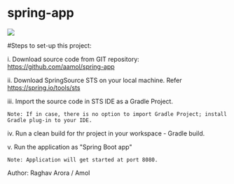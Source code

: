 # spring-app
<a href='https://travis-ci.org/aamol/spring-app'><img src='https://secure.travis-ci.org/aamol/spring-app.png?branch=master'></a>


#Steps to set-up this project:

i. Download source code from GIT repository: https://github.com/aamol/spring-app

ii. Download SpringSource STS on your local machine. Refer https://spring.io/tools/sts

iii. Import the source code in STS IDE as a Gradle Project.

	Note: If in case, there is no option to import Gradle Project; install Gradle plug-in to your IDE.

iv. Run a clean build for thr project in your workspace - Gradle build.

v. Run the application as "Spring Boot app"

	Note: Application will get started at port 8080.


Author: Raghav Arora / Amol